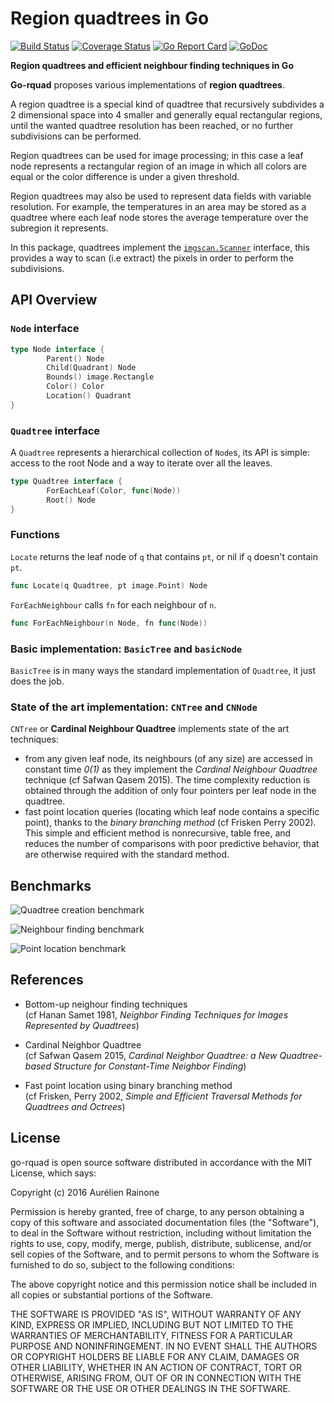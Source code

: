 # Region quadtrees in Go
[![Build Status](https://travis-ci.org/aurelien-rainone/go-rquad.svg?branch=master)](https://travis-ci.org/aurelien-rainone/go-rquad) [![Coverage Status](https://coveralls.io/repos/github/aurelien-rainone/go-rquad/badge.svg?branch=master)](https://coveralls.io/github/aurelien-rainone/go-rquad?branch=master)
[![Go Report Card](https://goreportcard.com/badge/github.com/plar/go-adaptive-radix-tree)](https://goreportcard.com/report/github.com/plar/go-adaptive-radix-tree)
[![GoDoc](http://img.shields.io/badge/go-documentation-blue.svg?style=flat-square)](http://godoc.org/github.com/aurelien-rainone/go-rquad) 

**Region quadtrees and efficient neighbour finding techniques in Go**

**Go-rquad** proposes various implementations of **region quadtrees**.

A region quadtree is a special kind of quadtree that recursively
subdivides a 2 dimensional space into 4 smaller and generally equal
rectangular regions, until the wanted quadtree resolution has been reached,
or no further subdivisions can be performed.

Region quadtrees can be used for image processing; in this case a leaf node
represents a rectangular region of an image in which all colors are equal or
the color difference is under a given threshold.

Region quadtrees may also be used to represent data fields with variable 
resolution. For example, the temperatures in an area may be stored as a
quadtree where each leaf node stores the average temperature over the
subregion it represents.

In this package, quadtrees implement the [`imgscan.Scanner`](https://github.com/aurelien-rainone/imgtools/tree/master/imgscan) interface,
this provides a way to scan (i.e extract) the pixels in order to perform the subdivisions.

## API Overview

### `Node` interface
```go
type Node interface {
        Parent() Node
        Child(Quadrant) Node
        Bounds() image.Rectangle
        Color() Color
        Location() Quadrant
}
```

### `Quadtree` interface

A `Quadtree` represents a hierarchical collection of `Node`s, its API is
simple: access to the root Node and a way to iterate over all the leaves.

```go
type Quadtree interface {
        ForEachLeaf(Color, func(Node))
        Root() Node
}
```

### Functions

`Locate` returns the leaf node of `q` that contains `pt`, or nil if `q` doesn't contain `pt`.
```go
func Locate(q Quadtree, pt image.Point) Node
```

`ForEachNeighbour` calls `fn` for each neighbour of `n`.
```go
func ForEachNeighbour(n Node, fn func(Node))
```

### Basic implementation: `BasicTree` and `basicNode`

`BasicTree` is in many ways the standard implementation of `Quadtree`, it just does the job.

### State of the art implementation: `CNTree` and `CNNode`

`CNTree` or **Cardinal Neighbour Quadtree** implements state of the art techniques:
 - from any given leaf node, its neighbours (of any size) are accessed in constant time *0(1)*  as they implement the  *Cardinal Neighbour Quadtree* technique (cf Safwan Qasem 2015). The time complexity reduction is obtained through the addition of only four pointers per leaf node in the quadtree.
 - fast point location queries (locating which leaf node contains a specific point), thanks to the *binary branching method* (cf Frisken Perry 2002). This simple and efficient method is nonrecursive, table free, and reduces the number of comparisons with
poor predictive behavior, that are otherwise required with the standard method.

## Benchmarks

![Quadtree creation benchmark](https://raw.githubusercontent.com/aurelien-rainone/go-rquad/readme-docs/Creation.png)

![Neighbour finding benchmark](https://raw.githubusercontent.com/aurelien-rainone/go-rquad/readme-docs/Neighbours.png)

![Point location benchmark](https://raw.githubusercontent.com/aurelien-rainone/go-rquad/readme-docs/PointLocation.png)

## References

 - Bottom-up neighour finding techniques  
(cf Hanan Samet 1981, *Neighbor Finding Techniques for Images Represented by
Quadtrees*)

 - Cardinal Neighbor Quadtree  
(cf Safwan Qasem 2015, *Cardinal Neighbor Quadtree: a New Quadtree-based
Structure for Constant-Time Neighbor Finding*)

 - Fast point location using binary branching method  
(cf Frisken, Perry 2002, *Simple and Efficient Traversal Methods for Quadtrees
and Octrees*)


## License

go-rquad is open source software distributed in accordance with the MIT
License, which says:

Copyright (c) 2016 Aurélien Rainone

Permission is hereby granted, free of charge, to any person obtaining a copy
of this software and associated documentation files (the "Software"), to deal
in the Software without restriction, including without limitation the rights
to use, copy, modify, merge, publish, distribute, sublicense, and/or sell
copies of the Software, and to permit persons to whom the Software is
furnished to do so, subject to the following conditions:

The above copyright notice and this permission notice shall be included in
all copies or substantial portions of the Software.

THE SOFTWARE IS PROVIDED "AS IS", WITHOUT WARRANTY OF ANY KIND, EXPRESS OR
IMPLIED, INCLUDING BUT NOT LIMITED TO THE WARRANTIES OF MERCHANTABILITY,
FITNESS FOR A PARTICULAR PURPOSE AND NONINFRINGEMENT. IN NO EVENT SHALL THE
AUTHORS OR COPYRIGHT HOLDERS BE LIABLE FOR ANY CLAIM, DAMAGES OR OTHER
LIABILITY, WHETHER IN AN ACTION OF CONTRACT, TORT OR OTHERWISE, ARISING FROM,
OUT OF OR IN CONNECTION WITH THE SOFTWARE OR THE USE OR OTHER DEALINGS IN
THE SOFTWARE.


